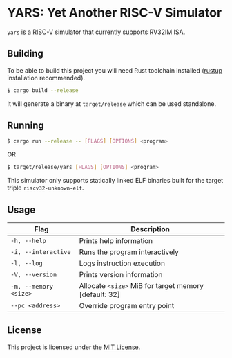 # YARS: Yet Another RISC-V Simulator

`yars` is a RISC-V simulator that currently supports RV32IM ISA.

## Building

To be able to build this project you will need Rust toolchain installed
([rustup](https://rustup.rs/) installation recommended).

```sh
$ cargo build --release
```

It will generate a binary at `target/release` which can be used standalone.

## Running

```sh
$ cargo run --release -- [FLAGS] [OPTIONS] <program>
```
OR
```sh
$ target/release/yars [FLAGS] [OPTIONS] <program>
```

This simulator only supports statically linked ELF binaries built for the
target triple `riscv32-unknown-elf`.

## Usage

| Flag                | Description                                           |
|---------------------|-------------------------------------------------------|
|`-h, --help`         | Prints help information                               |
|`-i, --interactive`  | Runs the program interactively                        |
|`-l, --log`          | Logs instruction execution                            |
|`-V, --version`      | Prints version information                            |
|`-m, --memory <size>`| Allocate `<size>` MiB for target memory [default: 32] |
|`--pc <address>`     | Override program entry point                          |

## License

This project is licensed under the [MIT License](LICENSE).
